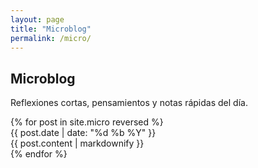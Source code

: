 ```yaml
---
layout: page
title: "Microblog"
permalink: /micro/
---
```


<h2>Microblog</h2>
<p class="micro-intro">Reflexiones cortas, pensamientos y notas rápidas del día.</p>

<div class="micro-timeline">
  {% for post in site.micro reversed %}
    <div class="micro-item">
      <div class="micro-date">{{ post.date | date: "%d %b %Y" }}</div>
      <div class="micro-text">{{ post.content | markdownify }}</div>
    </div>
  {% endfor %}
</div>

